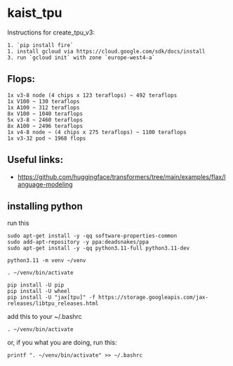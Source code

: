 # kaist_tpu
Instructions for create_tpu_v3:
```
1. `pip install fire`
1. install gcloud via https://cloud.google.com/sdk/docs/install
3. run `gcloud init` with zone `europe-west4-a`
```

## Flops:
```
1x v3-8 node (4 chips x 123 teraflops) ~ 492 teraflops
1x V100 ~ 130 teraflops
1x A100 ~ 312 teraflops
8x V100 ~ 1040 teraflops
5x v3-8 ~ 2460 teraflops
8x A100 ~ 2496 teraflops
1x v4-8 node ~ (4 chips x 275 teraflops) ~ 1100 teraflops
1x v3-32 pod ~ 1968 flops
```

## Useful links:
- https://github.com/huggingface/transformers/tree/main/examples/flax/language-modeling

## installing python
run this
```
sudo apt-get install -y -qq software-properties-common
sudo add-apt-repository -y ppa:deadsnakes/ppa
sudo apt-get install -y -qq python3.11-full python3.11-dev

python3.11 -m venv ~/venv

. ~/venv/bin/activate

pip install -U pip
pip install -U wheel
pip install -U "jax[tpu]" -f https://storage.googleapis.com/jax-releases/libtpu_releases.html
```


add this to your ~/.bashrc
```
. ~/venv/bin/activate
```

or, if you what you are doing, run this:
```
printf ". ~/venv/bin/activate" >> ~/.bashrc
```
